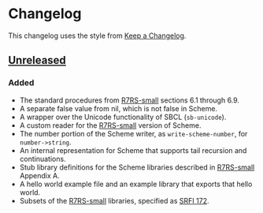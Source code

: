 # Changelog

This changelog uses the style from [Keep a
Changelog](https://keepachangelog.com/en/1.0.0/).

## [Unreleased]

### Added
 - The standard procedures from [R7RS-small] sections 6.1 through 6.9.
 - A separate false value from nil, which is not false in Scheme.
 - A wrapper over the Unicode functionality of SBCL (`sb-unicode`).
 - A custom reader for the [R7RS-small] version of Scheme.
 - The number portion of the Scheme writer, as `write-scheme-number`, for `number->string`.
 - An internal representation for Scheme that supports tail recursion and continuations.
 - Stub library definitions for the Scheme libraries described in [R7RS-small] Appendix A.
 - A hello world example file and an example library that exports that hello world.
 - Subsets of the [R7RS-small] libraries, specified as [SRFI 172].

[R7RS-small]: https://small.r7rs.org/attachment/r7rs.pdf
[SRFI 172]: https://srfi.schemers.org/srfi-172/srfi-172.html
[Unreleased]: https://gitlab.com/mbabich/airship-scheme/-/compare/bd61fb8f...master
